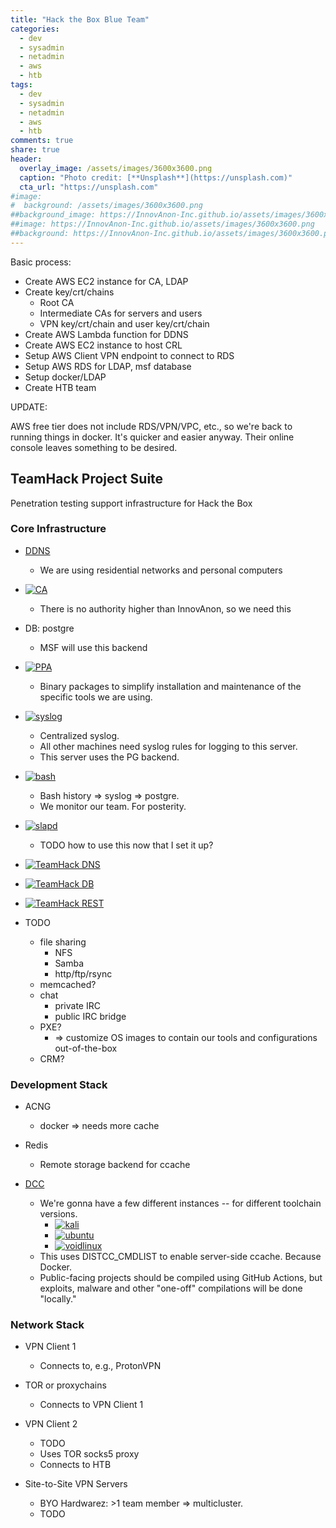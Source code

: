 ```yaml
---
title: "Hack the Box Blue Team"
categories:
  - dev
  - sysadmin
  - netadmin
  - aws
  - htb
tags:
  - dev
  - sysadmin
  - netadmin
  - aws
  - htb
comments: true
share: true
header:
  overlay_image: /assets/images/3600x3600.png
  caption: "Photo credit: [**Unsplash**](https://unsplash.com)"
  cta_url: "https://unsplash.com"
#image:
#  background: /assets/images/3600x3600.png
##background_image: https://InnovAnon-Inc.github.io/assets/images/3600x3600.png
##image: https://InnovAnon-Inc.github.io/assets/images/3600x3600.png
##background: https://InnovAnon-Inc.github.io/assets/images/3600x3600.png
---
```


Basic process:
- Create AWS EC2 instance for CA, LDAP
- Create key/crt/chains
  - Root CA
  - Intermediate CAs for servers and users
  - VPN key/crt/chain and user key/crt/chain
- Create AWS Lambda function for DDNS
- Create AWS EC2 instance to host CRL
- Setup AWS Client VPN endpoint to connect to RDS
- Setup AWS RDS for LDAP, msf database
- Setup docker/LDAP 
- Create HTB team

UPDATE:

AWS free tier does not include RDS/VPN/VPC, etc.,
so we're back to running things in docker.
It's quicker and easier anyway.
Their online console leaves something to be desired.

## TeamHack Project Suite
Penetration testing support infrastructure
for Hack the Box

### Core Infrastructure

- [DDNS](https://InnovAnon-Inc.chickenkiller.com)
  - We are using residential networks and personal computers

- [![CA](https://github.com/InnovAnon-Inc/CAREST/actions/workflows/pkgrel.yml/badge.svg)](https://github.com/InnovAnon-Inc/CAREST)
  - There is no authority higher than InnovAnon, so we need this

- DB: postgre
  - MSF will use this backend

- [![PPA](https://github.com/InnovAnon-Inc/ppa/actions/workflows/repo.yml/badge.svg)](https://github.com/InnovAnon-Inc/ppa)
  - Binary packages to simplify installation and maintenance of the
    specific tools we are using.

- [![syslog](https://github.com/InnovAnon-Inc/pgrsyslog/actions/workflows/pkgrel.yml/badge.svg)](https://github.com/InnovAnon-Inc/pgrsyslog)
  - Centralized syslog.
  - All other machines need syslog rules for logging to this server.
  - This server uses the PG backend.

- [![bash](https://github.com/InnovAnon-Inc/bash-syslog/actions/workflows/pkgrel.yml/badge.svg)](https://github.com/InnovAnon-Inc/bash-syslog)
  - Bash history => syslog => postgre.
  - We monitor our team. For posterity.

- [![slapd](https://github.com/InnovAnon-Inc/pgldap/actions/workflows/pkgrel.yml/badge.svg)](https://github.com/InnovAnon-Inc/pgldap)
  - TODO how to use this now that I set it up?

- [![TeamHack DNS](https://github.com/InnovAnon-Inc/teamhack_dns/actions/workflows/pkgrel.yml/badge.svg)](https://github.com/InnovAnon-Inc/teamhack_dns)
- [![TeamHack DB](https://github.com/InnovAnon-Inc/teamhack_db/actions/workflows/pkgrel.yml/badge.svg)](https://github.com/InnovAnon-Inc/teamhack_db)
- [![TeamHack REST](https://github.com/InnovAnon-Inc/teamhack_rest/actions/workflows/pkgrel.yml/badge.svg)](https://github.com/InnovAnon-Inc/teamhack_rest)

- TODO
  - file sharing
    - NFS
    - Samba
    - http/ftp/rsync
  - memcached?
  - chat
    - private IRC
    - public IRC bridge
  - PXE?
    - => customize OS images to contain our tools and configurations out-of-the-box
  - CRM?

### Development Stack

- ACNG
  - docker => needs more cache

- Redis
  - Remote storage backend for ccache

- [DCC](https://github.com/InnovAnon-Inc/dcc)
  - We're gonna have a few different instances -- for different toolchain versions.
    - [![kali](https://github.com/InnovAnon-Inc/dcc/actions/workflows/pkgrel.yml/badge.svg)](https://github.com/InnovAnon-Inc/dcc?branch=kali)
    - [![ubuntu](https://github.com/InnovAnon-Inc/dcc/actions/workflows/pkgrel.yml/badge.svg)](https://github.com/InnovAnon-Inc/dcc?branch=ubuntu)
    - [![voidlinux](https://github.com/InnovAnon-Inc/dcc/actions/workflows/pkgrel.yml/badge.svg)](https://github.com/InnovAnon-Inc/dcc?branch=voidlinux)
  - This uses DISTCC_CMDLIST to enable server-side ccache. Because Docker.
  - Public-facing projects should be compiled using GitHub Actions,
    but exploits, malware and other "one-off" compilations will be done "locally."

### Network Stack

- VPN Client 1
  - Connects to, e.g., ProtonVPN

- TOR or proxychains
  - Connects to VPN Client 1

- VPN Client 2
  - TODO
  - Uses TOR socks5 proxy
  - Connects to HTB

- Site-to-Site VPN Servers
  - BYO Hardwarez: >1 team member => multicluster.
  - TODO

